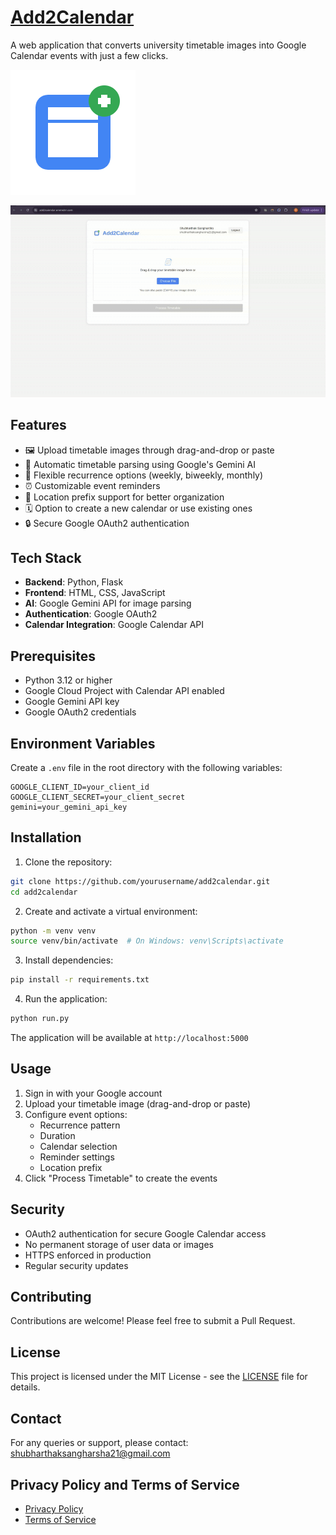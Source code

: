 # [Add2Calendar](https://add2calendar.onrender.com/)

A web application that converts university timetable images into Google Calendar events with just a few clicks.

![Add2Calendar Logo](app/static/images/logo.png)

![GIF](https://github.com/shubharthaksangharsha/add2calendar/blob/main/add2calendar.gif)

## Features

- 🖼️ Upload timetable images through drag-and-drop or paste
- 📅 Automatic timetable parsing using Google's Gemini AI
- 🔄 Flexible recurrence options (weekly, biweekly, monthly)
- ⏰ Customizable event reminders
- 📍 Location prefix support for better organization
- 🗓️ Option to create a new calendar or use existing ones
- 🔒 Secure Google OAuth2 authentication

## Tech Stack

- **Backend**: Python, Flask
- **Frontend**: HTML, CSS, JavaScript
- **AI**: Google Gemini API for image parsing
- **Authentication**: Google OAuth2
- **Calendar Integration**: Google Calendar API

## Prerequisites

- Python 3.12 or higher
- Google Cloud Project with Calendar API enabled
- Google Gemini API key
- Google OAuth2 credentials

## Environment Variables

Create a `.env` file in the root directory with the following variables:

```env
GOOGLE_CLIENT_ID=your_client_id
GOOGLE_CLIENT_SECRET=your_client_secret
gemini=your_gemini_api_key
```

## Installation

1. Clone the repository:
```bash
git clone https://github.com/yourusername/add2calendar.git
cd add2calendar
```

2. Create and activate a virtual environment:
```bash
python -m venv venv
source venv/bin/activate  # On Windows: venv\Scripts\activate
```

3. Install dependencies:
```bash
pip install -r requirements.txt
```

4. Run the application:
```bash
python run.py
```

The application will be available at `http://localhost:5000`

## Usage

1. Sign in with your Google account
2. Upload your timetable image (drag-and-drop or paste)
3. Configure event options:
   - Recurrence pattern
   - Duration
   - Calendar selection
   - Reminder settings
   - Location prefix
4. Click "Process Timetable" to create the events

## Security

- OAuth2 authentication for secure Google Calendar access
- No permanent storage of user data or images
- HTTPS enforced in production
- Regular security updates

## Contributing

Contributions are welcome! Please feel free to submit a Pull Request.

## License

This project is licensed under the MIT License - see the [LICENSE](LICENSE) file for details.

## Contact

For any queries or support, please contact: shubharthaksangharsha21@gmail.com

## Privacy Policy and Terms of Service

- [Privacy Policy](privacy.html)
- [Terms of Service](terms.html) 
